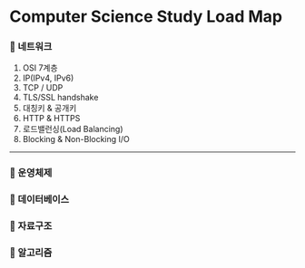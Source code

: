 # Computer Science Study Load Map
### 📌 네트워크
1. OSI 7계층
2. IP(IPv4, IPv6)
3. TCP / UDP
4. TLS/SSL handshake
5. 대칭키 & 공개키
6. HTTP & HTTPS
7. 로드밸런싱(Load Balancing)
8. Blocking & Non-Blocking I/O
--- 
### 📌 운영체제
### 📌 데이터베이스
### 📌 자료구조
### 📌 알고리즘
